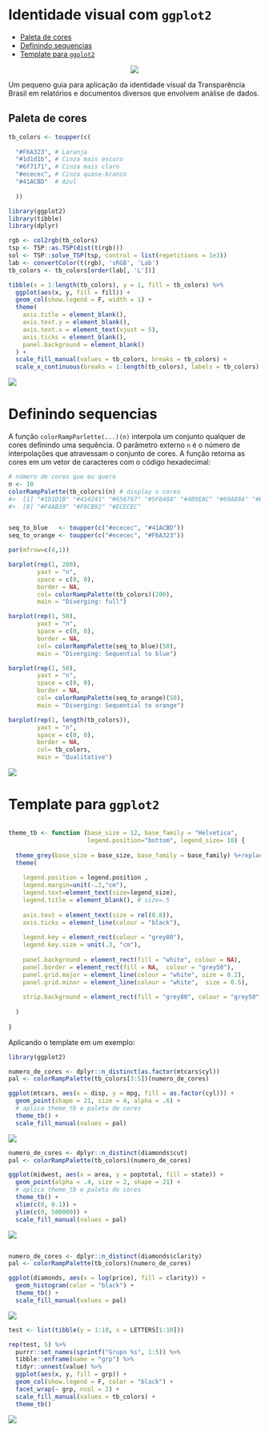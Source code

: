 Identidade visual com `ggplot2`
================

  - [Paleta de cores](#paleta-de-cores)
  - [Definindo sequencias](#definindo-sequencias)
  - [Template para `ggplot2`](#template-para-ggplot2)

<p align="center">

<img src="logo_200x200.png" />

</p>

Um pequeno guia para aplicação da identidade visual da Transparência
Brasil em relatórios e documentos diversos que envolvem análise de
dados.

## Paleta de cores

``` r
tb_colors <- toupper(c(
  
  "#F6A323", # Laranja 
  "#1d1d1b", # Cinza mais escuro
  "#6f7171", # Cinza mais claro
  "#ececec", # Cinza quase-branco 
  "#41ACBD"  # Azul
  
  ))
```

``` r
library(ggplot2)
library(tibble)
library(dplyr)

rgb <- col2rgb(tb_colors)
tsp <- TSP::as.TSP(dist(t(rgb)))
sol <- TSP::solve_TSP(tsp, control = list(repetitions = 1e3))
lab <- convertColor(t(rgb), 'sRGB', 'Lab')
tb_colors <- tb_colors[order(lab[, 'L'])]

tibble(x = 1:length(tb_colors), y = 1, fill = tb_colors) %>%
  ggplot(aes(x, y, fill = fill)) +
  geom_col(show.legend = F, width = 1) +
  theme(
    axis.title = element_blank(),
    axis.text.y = element_blank(),
    axis.text.x = element_text(vjust = 5),
    axis.ticks = element_blank(),
    panel.background = element_blank()
  ) +
  scale_fill_manual(values = tb_colors, breaks = tb_colors) +
  scale_x_continuous(breaks = 1:length(tb_colors), labels = tb_colors)
```

<img src="README_files/figure-gfm/unnamed-chunk-2-1.png" style="display: block; margin: auto;" />

# Definindo sequencias

A função `colorRampParlette(...)(n)` interpola um conjunto qualquer de
cores definindo uma sequência. O parâmetro externo `n` é o número de
interpolações que atravessam o conjunto de cores. A função retorna as
cores em um vetor de caracteres com o código hexadecimal:

``` r
# número de cores que eu quero
n <- 10
colorRampPalette(tb_colors)(n) # display n cores
#>  [1] "#1D1D1B" "#414241" "#656767" "#5F848A" "#4B9EAC" "#69AA9A" "#B9A656"
#>  [8] "#F4AB39" "#F0CB92" "#ECECEC"
```

``` r

seq_to_blue   <- toupper(c("#ececec", "#41ACBD"))
seq_to_orange <- toupper(c("#ececec", "#F6A323"))

par(mfrow=c(4,1))

barplot(rep(1, 200),
        yaxt = "n",
        space = c(0, 0),
        border = NA, 
        col= colorRampPalette(tb_colors)(200),
        main = "Diverging: full")

barplot(rep(1, 50),
        yaxt = "n",
        space = c(0, 0),
        border = NA, 
        col= colorRampPalette(seq_to_blue)(50),
        main = "Diverging: Sequential to blue")

barplot(rep(1, 50),
        yaxt = "n",
        space = c(0, 0),
        border = NA, 
        col= colorRampPalette(seq_to_orange)(50),
        main = "Diverging: Sequential to orange")

barplot(rep(1, length(tb_colors)),
        yaxt = "n",
        space = c(0, 0),
        border = NA, 
        col= tb_colors,
        main = "Qualitative")
```

<img src="README_files/figure-gfm/unnamed-chunk-4-1.png" style="display: block; margin: auto;" />

# Template para `ggplot2`

``` r

theme_tb <- function (base_size = 12, base_family = "Helvetica",
                      legend.position="bottom", legend_size= 10) {
  
  theme_grey(base_size = base_size, base_family = base_family) %+replace% 
  theme(
    
    legend.position = legend.position , 
    legend.margin=unit(-.2,"cm"),
    legend.text=element_text(size=legend_size),
    legend.title = element_blank(), # size=.5
    
    axis.text = element_text(size = rel(0.8)),
    axis.ticks = element_line(colour = "black"), 
    
    legend.key = element_rect(colour = "grey80"), 
    legend.key.size = unit(.3, "cm"),
    
    panel.background = element_rect(fill = "white", colour = NA),
    panel.border = element_rect(fill = NA,  colour = "grey50"), 
    panel.grid.major = element_line(colour = "white", size = 0.2),
    panel.grid.minor = element_line(colour = "white",  size = 0.5), 
    
    strip.background = element_rect(fill = "grey80", colour = "grey50", size = 0.2)
    
  )
  
}
```

Aplicando o template em um exemplo:

``` r
library(ggplot2)

numero_de_cores <- dplyr::n_distinct(as.factor(mtcars$cyl))
pal <- colorRampPalette(tb_colors[3:5])(numero_de_cores)

ggplot(mtcars, aes(x = disp, y = mpg, fill = as.factor(cyl))) + 
  geom_point(shape = 21, size = 4, alpha = .6) +
  # aplica theme_tb e paleta de cores
  theme_tb() +
  scale_fill_manual(values = pal)
```

<img src="README_files/figure-gfm/unnamed-chunk-6-1.png" style="display: block; margin: auto;" />

``` r
numero_de_cores <- dplyr::n_distinct(diamonds$cut)
pal <- colorRampPalette(tb_colors)(numero_de_cores)

ggplot(midwest, aes(x = area, y = poptotal, fill = state)) +
  geom_point(alpha = .4, size = 2, shape = 21) +
  # aplica theme_tb e paleta de cores
  theme_tb() +
  xlim(c(0, 0.1)) + 
  ylim(c(0, 500000)) + 
  scale_fill_manual(values = pal)
```

<img src="README_files/figure-gfm/unnamed-chunk-7-1.png" style="display: block; margin: auto;" />

``` r

numero_de_cores <- dplyr::n_distinct(diamonds$clarity)
pal <- colorRampPalette(tb_colors)(numero_de_cores)

ggplot(diamonds, aes(x = log(price), fill = clarity)) + 
  geom_histogram(color = "black") +
  theme_tb() +
  scale_fill_manual(values = pal)
```

<img src="README_files/figure-gfm/unnamed-chunk-8-1.png" style="display: block; margin: auto;" />

``` r
test <- list(tibble(y = 1:10, x = LETTERS[1:10]))

rep(test, 5) %>% 
  purrr::set_names(sprintf("Grupo %s", 1:5)) %>% 
  tibble::enframe(name = "grp") %>% 
  tidyr::unnest(value) %>% 
  ggplot(aes(x, y, fill = grp)) +
  geom_col(show.legend = F, color = "black") +
  facet_wrap(~ grp, ncol = 2) + 
  scale_fill_manual(values = tb_colors) +
  theme_tb()
```

<img src="README_files/figure-gfm/unnamed-chunk-9-1.png" style="display: block; margin: auto;" />
